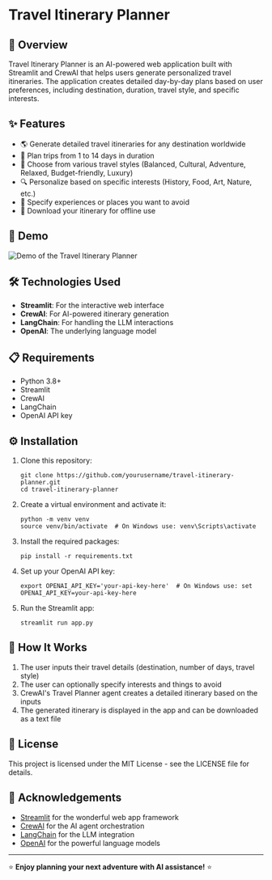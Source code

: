 # Travel Itinerary Planner

## 📝 Overview

Travel Itinerary Planner is an AI-powered web application built with Streamlit and CrewAI that helps users generate personalized travel itineraries. The application creates detailed day-by-day plans based on user preferences, including destination, duration, travel style, and specific interests.

## ✨ Features

- 🌎 Generate detailed travel itineraries for any destination worldwide
- 📅 Plan trips from 1 to 14 days in duration
- 🎨 Choose from various travel styles (Balanced, Cultural, Adventure, Relaxed, Budget-friendly, Luxury)
- 🔍 Personalize based on specific interests (History, Food, Art, Nature, etc.)
- 🚫 Specify experiences or places you want to avoid
- 💾 Download your itinerary for offline use

## 🚀 Demo

![Demo of the Travel Itinerary Planner](https://github.com/user-attachments/assets/88437ea0-3c0a-4af4-a896-64a2b749aa81)

## 🛠️ Technologies Used

- **Streamlit**: For the interactive web interface
- **CrewAI**: For AI-powered itinerary generation
- **LangChain**: For handling the LLM interactions
- **OpenAI**: The underlying language model

## 📋 Requirements

- Python 3.8+
- Streamlit
- CrewAI
- LangChain
- OpenAI API key

## ⚙️ Installation

1. Clone this repository:
   ```
   git clone https://github.com/yourusername/travel-itinerary-planner.git
   cd travel-itinerary-planner
   ```

2. Create a virtual environment and activate it:
   ```
   python -m venv venv
   source venv/bin/activate  # On Windows use: venv\Scripts\activate
   ```

3. Install the required packages:
   ```
   pip install -r requirements.txt
   ```

4. Set up your OpenAI API key:
   ```
   export OPENAI_API_KEY='your-api-key-here'  # On Windows use: set OPENAI_API_KEY=your-api-key-here
   ```

5. Run the Streamlit app:
   ```
   streamlit run app.py
   ```

## 🧠 How It Works

1. The user inputs their travel details (destination, number of days, travel style)
2. The user can optionally specify interests and things to avoid
3. CrewAI's Travel Planner agent creates a detailed itinerary based on the inputs
4. The generated itinerary is displayed in the app and can be downloaded as a text file

## 📄 License

This project is licensed under the MIT License - see the LICENSE file for details.

## 🙏 Acknowledgements

- [Streamlit](https://streamlit.io/) for the wonderful web app framework
- [CrewAI](https://github.com/joaomdmoura/crewAI) for the AI agent orchestration
- [LangChain](https://langchain.com/) for the LLM integration
- [OpenAI](https://openai.com/) for the powerful language models

---

⭐ **Enjoy planning your next adventure with AI assistance!** ⭐

